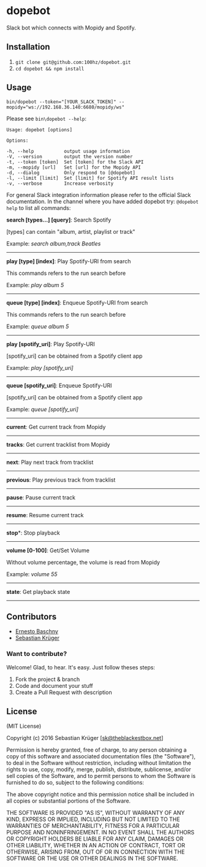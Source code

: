 # dopebot

Slack bot which connects with Mopidy and Spotify.

## Installation

1. `git clone git@github.com:100hz/dopebot.git`
2. `cd dopebot && npm install`


## Usage

`bin/dopebot --token="[YOUR_SLACK_TOKEN]" --mopidy="ws://192.168.36.140:6680/mopidy/ws"`

Please see `bin\dopebot --help`:

```
Usage: dopebot [options]

Options:

-h, --help           output usage information
-V, --version        output the version number
-t, --token [token]  Set [token] for the Slack API
-m, --mopidy [url]   Set [url] for the Mopidy API
-d, --dialog         Only respond to [@dopebot]
-l, --limit [limit]  Set [limit] for Spotify API result lists
-v, --verbose        Increase verbosity
```

For general Slack integration information please refer to the official Slack documentation.
In the channel where you have added dopebot try: `@dopebot help` to list all commands:


**search [types...] [query]**: Search Spotify

[types] can contain "album, artist, playlist or track"

Example: _search album,track Beatles_
___
**play [type] [index]**: Play Spotify-URI from search

This commands refers to the run search before

Example: _play album 5_
___
**queue [type] [index]**: Enqueue Spotify-URI from search

This commands refers to the run search before

Example: _queue album 5_
___
**play [spotify_uri]**: Play Spotify-URI

[spotify_uri] can be obtained from a Spotify client app

Example: _play [spotify_uri]_
___

**queue [spotify_uri]**: Enqueue Spotify-URI

[spotify_uri] can be obtained from a Spotify client app

Example: _queue [spotify_uri]_
___
**current**: Get current track from Mopidy
___
**tracks**: Get current tracklist from Mopidy
___
**next**: Play next track from tracklist
___
**previous**: Play previous track from tracklist
___
**pause**: Pause current track
___
**resume**: Resume current track
___
**stop***: Stop playback
___
**volume [0-100]**: Get/Set Volume

Without volume percentage, the volume is read from Mopidy

Example: _volume 55_
___
**state**: Get playback state
___

## Contributors

- [Ernesto Baschny](http://cron.eu)
- [Sebastian Krüger](http://theblackestbox.net)

### Want to contribute?

Welcome! Glad, to hear. It's easy. Just follow theses steps:

1. Fork the project & branch
2. Code and document your stuff
3. Create a Pull Request with description

## License

(MIT License)

Copyright (c) 2016 Sebastian Krüger [sk@theblackestbox.net]

Permission is hereby granted, free of charge, to any person obtaining a copy of this software and associated documentation files (the "Software"), to deal in the Software without restriction, including without limitation the rights to use, copy, modify, merge, publish, distribute, sublicense, and/or sell copies of the Software, and to permit persons to whom the Software is furnished to do so, subject to the following conditions:

The above copyright notice and this permission notice shall be included in all copies or substantial portions of the Software.

THE SOFTWARE IS PROVIDED "AS IS", WITHOUT WARRANTY OF ANY KIND, EXPRESS OR IMPLIED, INCLUDING BUT NOT LIMITED TO THE WARRANTIES OF MERCHANTABILITY, FITNESS FOR A PARTICULAR PURPOSE AND NONINFRINGEMENT. IN NO EVENT SHALL THE AUTHORS OR COPYRIGHT HOLDERS BE LIABLE FOR ANY CLAIM, DAMAGES OR OTHER LIABILITY, WHETHER IN AN ACTION OF CONTRACT, TORT OR OTHERWISE, ARISING FROM, OUT OF OR IN CONNECTION WITH THE SOFTWARE OR THE USE OR OTHER DEALINGS IN THE SOFTWARE.